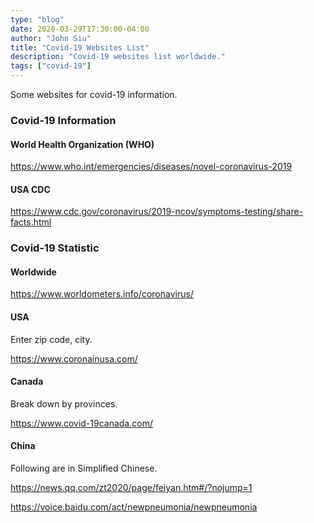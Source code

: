 ```yaml
---
type: "blog"
date: 2020-03-29T17:30:00-04:00
author: "John Siu"
title: "Covid-19 Websites List"
description: "Covid-19 websites list worldwide."
tags: ["covid-19"]
---
```


Some websites for covid-19 information.

<!--more-->

### Covid-19 Information

#### World Health Organization (WHO)

https://www.who.int/emergencies/diseases/novel-coronavirus-2019

#### USA CDC

https://www.cdc.gov/coronavirus/2019-ncov/symptoms-testing/share-facts.html

### Covid-19 Statistic

#### Worldwide

https://www.worldometers.info/coronavirus/

#### USA

Enter zip code, city.

https://www.coronainusa.com/

#### Canada

Break down by provinces.

https://www.covid-19canada.com/

#### China

Following are in Simplified Chinese.

https://news.qq.com/zt2020/page/feiyan.htm#/?nojump=1

https://voice.baidu.com/act/newpneumonia/newpneumonia
